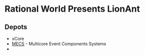 # Rational World Presents LionAnt

## Depots

- xCore
- [MECS](http://rationalworlds.github.io/LIONant/ShareComponents.md) - Multicore Event Components Systems
- 

